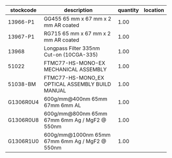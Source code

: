 |stockcode|description|quantity|location|
|---------|-----------|--------|--------|
|13966-P1|GG455 65 mm x 67 mm x 2 mm AR coated|1.00||
|13967-P1|RG715 65 mm x 67 mm x 2 mm AR coated|1.00||
|13968|Longpass Filter 335nm Cut-on (10CGA-335)|1.00||
|51022|FTMC77-HS-MONO-EX MECHANICAL ASSEMBLY|1.00||
|51038-BM|FTMC77-HS-MONO_EX  OPTICAL ASSEMBLY BUILD MANUAL|1.00||
|G1306R0U4|600g/mm@400nm 65mm 67mm 6mm AL|1.00||
|G1306R0U8|600g/mm@800nm 65mm 67mm 6mm Ag / MgF2 @ 550nm|1.00||
|G1306R1U0|600g/mm@1000nm 65mm 67mm 6mm Ag / MgF2 @ 550nm|1.00||
